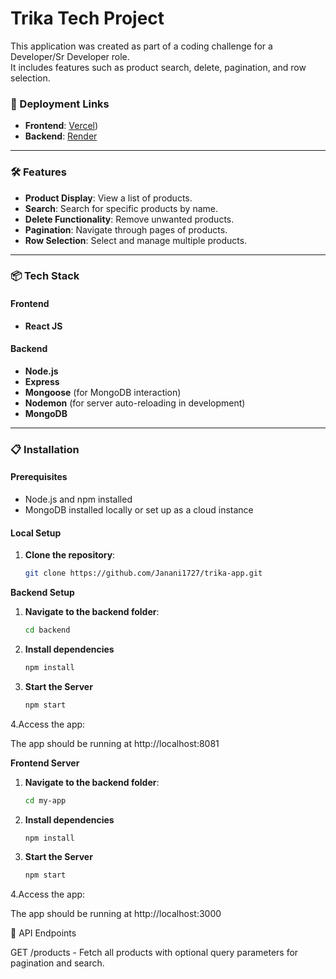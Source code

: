 # Trika Tech Project

This application was created as part of a coding challenge for a Developer/Sr Developer role.  
It includes features such as product search, delete, pagination, and row selection.

### 🚀 Deployment Links
- **Frontend**: [Vercel](https://trika-tech-1782hy3i2-janani1727s-projects.vercel.app))
- **Backend**: [Render](https://trika-app.onrender.com/products)

---

### 🛠 Features
- **Product Display**: View a list of products.
- **Search**: Search for specific products by name.
- **Delete Functionality**: Remove unwanted products.
- **Pagination**: Navigate through pages of products.
- **Row Selection**: Select and manage multiple products.

---

### 📦 Tech Stack
#### Frontend
- **React JS**

#### Backend
- **Node.js**
- **Express**
- **Mongoose** (for MongoDB interaction)
- **Nodemon** (for server auto-reloading in development)
- **MongoDB**

---

### 📋 Installation

#### Prerequisites
- Node.js and npm installed
- MongoDB installed locally or set up as a cloud instance

#### Local Setup
1. **Clone the repository**:
   ```bash
   git clone https://github.com/Janani1727/trika-app.git

  **Backend Setup**
1. **Navigate to the backend folder**:
   ```bash
   cd backend

2. **Install dependencies**
    ```bash
    npm install

3. **Start the Server**
      ```bash
    npm start


4.Access the app: 

The app should be running at http://localhost:8081      

  **Frontend Server**
  
1. **Navigate to the backend folder**:
   ```bash
   cd my-app

2. **Install dependencies**
    ```bash
    npm install

3. **Start the Server**
      ```bash
    npm start

4.Access the app: 

The app should be running at http://localhost:3000      

📡 API Endpoints

GET /products - Fetch all products with optional query parameters for pagination and search.   


